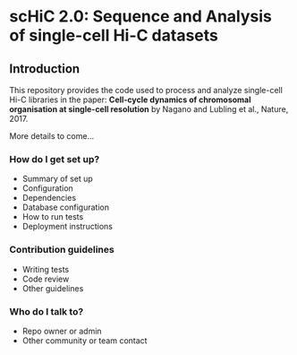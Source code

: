 # scHiC 2.0: Sequence and Analysis of single-cell Hi-C datasets #


## Introduction ##

This repository provides the code used to process and analyze single-cell Hi-C libraries in the paper: **Cell-cycle dynamics of chromosomal organisation at single-cell resolution** by Nagano and Lubling et al., Nature, 2017.

More details to come...
### How do I get set up? ###

* Summary of set up
* Configuration
* Dependencies
* Database configuration
* How to run tests
* Deployment instructions

### Contribution guidelines ###

* Writing tests
* Code review
* Other guidelines

### Who do I talk to? ###

* Repo owner or admin
* Other community or team contact